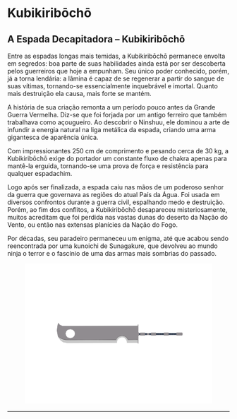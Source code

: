 # Kubikiribōchō

## &#x20;A Espada Decapitadora – Kubikiribōchō

&#x20;Entre as espadas longas mais temidas, a Kubikiribōchō permanece envolta em segredos: boa parte de suas habilidades ainda está por ser descoberta pelos guerreiros que hoje a empunham. Seu único poder conhecido, porém, já a torna lendária: a lâmina é capaz de se regenerar a partir do sangue de suas vítimas, tornando-se essencialmente inquebrável e imortal. Quanto mais destruição ela causa, mais forte se mantém.

&#x20;A história de sua criação remonta a um período pouco antes da Grande Guerra Vermelha. Diz-se que foi forjada por um antigo ferreiro que também trabalhava como açougueiro. Ao descobrir o Ninshuu, ele dominou a arte de infundir a energia natural na liga metálica da espada, criando uma arma gigantesca de aparência única.

&#x20;Com impressionantes 250 cm de comprimento e pesando cerca de 30 kg, a Kubikiribōchō exige do portador um constante fluxo de chakra apenas para mantê-la erguida, tornando-se uma prova de força e resistência para qualquer espadachim.

&#x20;Logo após ser finalizada, a espada caiu nas mãos de um poderoso senhor da guerra que governava as regiões do atual País da Água. Foi usada em diversos confrontos durante a guerra civil, espalhando medo e destruição. Porém, ao fim dos conflitos, a Kubikiribōchō desapareceu misteriosamente, muitos acreditam que foi perdida nas vastas dunas do deserto da Nação do Vento, ou então nas extensas planícies da Nação do Fogo.

&#x20;Por décadas, seu paradeiro permaneceu um enigma, até que acabou sendo reencontrada por uma kunoichi de Sunagakure, que devolveu ao mundo ninja o terror e o fascínio de uma das armas mais sombrias do passado.

<figure><img src="../../../.gitbook/assets/image (41).png" alt=""><figcaption></figcaption></figure>

***
